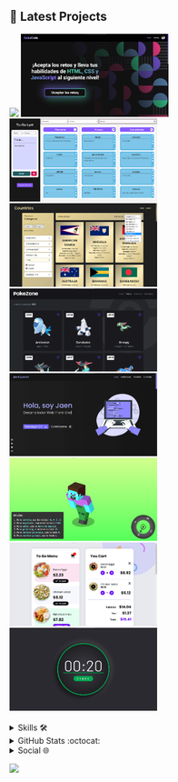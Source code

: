 ## 🎉 Latest Projects
    
<div>
    <a href="https://github.com/jaenfigueroa/cifrador-de-textos"><img src="https://raw.githubusercontent.com/jaenfigueroa/text-encriptor/main/assets/enc-desktop.png" width="260px" /></a>
    <a href="https://github.com/jaenfigueroa/Quizz-Code"><img src="./assets/quizz8.png" width="260px" /></a>
    <a href="https://github.com/GaredLyon/Tu-Du-Lyzt"><img src="./assets/tudu1.png" width="260px" /></a>
    <a href="https://github.com/jaenfigueroa/Countries"><img src="https://github.com/jaenfigueroa/Countries/blob/main/assets/paises2.png" width="260px" /></a>
    <a href="https://github.com/jaenfigueroa/PokeZone"><img src="https://github.com/jaenfigueroa/jaenfigueroa/raw/main/assets/poke2.png" width="260px"/></a>
    <a href="https://github.com/jaenfigueroa/web-portfolio"><img src="https://github.com/jaenfigueroa/jaenfigueroa/raw/main/portafolio.png" width="260px"/></a>
    <a href="https://github.com/jaenfigueroa/JaenCraft"><img src="https://github.com/jaenfigueroa/jaenfigueroa/raw/main/assets/jaencraft.png" width="260px"/></a>
    <a href="https://github.com/jaenfigueroa/eCommerce"><img src="https://github.com/jaenfigueroa/jaenfigueroa/raw/main/assets/ecommerce.png" width="260px"/></a>
    <a href="https://github.com/jaenfigueroa/Pomodoro-timer"><img src="https://github.com/jaenfigueroa/jaenfigueroa/raw/main/assets/reloj.png" width="260px"/></a>
</div>

</br>

<details>
  <summary>Skills 🛠️</summary></br>
  <img src="https://skillicons.dev/icons?i=react,typescript,javascript,nodejs,express,jest,redux,mongodb,firebase,supabase,bash,md,html,css,sass"></img>


</details>

<details>
  <summary>GitHub Stats :octocat:</summary></br>

![](http://github-profile-summary-cards.vercel.app/api/cards/profile-details?username=jaenfigueroa&theme=aura)  <!-- aura react  -->
![](http://github-profile-summary-cards.vercel.app/api/cards/repos-per-language?username=jaenfigueroa&theme=aura) 
![](http://github-profile-summary-cards.vercel.app/api/cards/most-commit-language?username=jaenfigueroa&theme=aura)
![](http://github-profile-summary-cards.vercel.app/api/cards/stats?username=jaenfigueroa&theme=aura)
![](http://github-profile-summary-cards.vercel.app/api/cards/productive-time?username=jaenfigueroa&theme=aura&utcOffset=8)
    
</details>

<details>
  <summary>Social 🌐</summary></br>
  <a href="https://www.linkedin.com/in/jaenfigueroa/"><img src="https://skillicons.dev/icons?i=linkedin"></img></a>
  <a href="https://twitter.com/jaenfigueroa_"><img src="https://skillicons.dev/icons?i=twitter"></img></a>
  <a href=""><img src="https://skillicons.dev/icons?i=discord"></img></a>
</details>


![](https://github.com/jaenfigueroa/jaenfigueroa/blob/output/github-contribution-grid-snake.svg)
